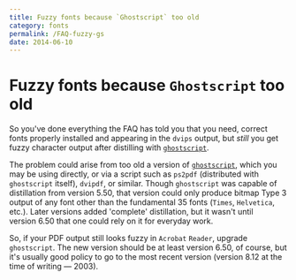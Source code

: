 ```yaml
---
title: Fuzzy fonts because `Ghostscript` too old
category: fonts
permalink: /FAQ-fuzzy-gs
date: 2014-06-10
---
```


# Fuzzy fonts because `Ghostscript` too old

So you've done everything the FAQ has told you that you need,
correct fonts properly installed and appearing in the `dvips`
output, but _still_ you get fuzzy character output after
distilling with [`ghostscript`](https://www.ghostscript.com/).

The problem could arise from too old a version of
[`ghostscript`](https://www.ghostscript.com/), which you
may be using directly, or via a
script such as `ps2pdf` (distributed with
`ghostscript` itself), `dvipdf`, or similar.
Though `ghostscript` was capable of distillation from
version&nbsp;5.50, that version could only produce bitmap Type&nbsp;3 output of
any font other than the fundamental 35&nbsp;fonts (`Times`,
`Helvetica`, etc.).  Later versions added 'complete'
distillation, but it wasn't until version&nbsp;6.50 that one could rely on
it for everyday work.

So, if your PDF  output still looks fuzzy in `Acrobat`
`Reader`, upgrade `ghostscript`.  The new version
should be at least version&nbsp;6.50, of course, but it's usually good
policy to go to the most recent version (version&nbsp;8.12 at the time of
writing&nbsp;&mdash; 2003).

